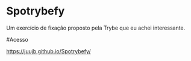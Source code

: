 # Spotrybefy
Um exercício de fixação proposto pela Trybe que eu achei interessante.

#Acesso

https://juujb.github.io/Spotrybefy/
